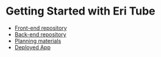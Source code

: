 # Getting Started with Eri Tube

- [Front-end repository](https://github.com/jamieahmed/eri-tube-front-end)
- [Back-end repository](https://github.com/jamieahmed/eri-tube-back-end)
- [Planning materials]()
- [Deployed App]()
